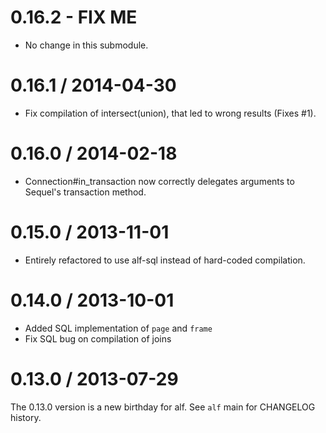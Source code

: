 # 0.16.2 - FIX ME

* No change in this submodule.

# 0.16.1 / 2014-04-30

* Fix compilation of intersect(union), that led to wrong results (Fixes #1).

# 0.16.0 / 2014-02-18

* Connection#in_transaction now correctly delegates arguments to Sequel's
  transaction method.

# 0.15.0 / 2013-11-01

* Entirely refactored to use alf-sql instead of hard-coded compilation.

# 0.14.0 / 2013-10-01

* Added SQL implementation of `page` and `frame`
* Fix SQL bug on compilation of joins

# 0.13.0 / 2013-07-29

The 0.13.0 version is a new birthday for alf. See `alf` main for CHANGELOG
history.
